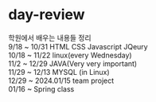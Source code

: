 # day-review
학원에서 배우는 내용들 정리<br/>
9/18 ~ 10/31 HTML CSS Javascript JQeury<br/>
10/18 ~ 11/22 linux(every Wednesday)<br/>
11/2 ~ 12/29 JAVA(Very very important)<br/>
11/29 ~ 12/13 MYSQL (in Linux)<br/>
12/29 ~ 2024.01/15 team project<br/>
01/16 ~ Spring class<br/>
